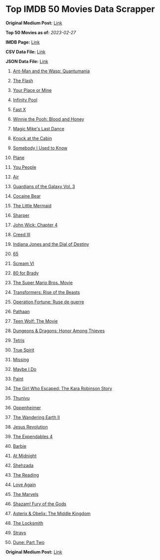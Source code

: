# Top IMDB 50 Movies Data Scrapper

**Original Medium Post:** [Link](https://medium.com/@nishantsahoo/which-movie-should-i-watch-5c83a3c0f5b1) 

**Top 50 Movies as of:** _2023-02-27_

**IMDB Page:** [Link](http://www.imdb.com/search/title?release_date=2023,2023&title_type=feature)

**CSV Data File:** [Link](/Data/data.csv)

**JSON Data File:** [Link](/Data/data.json)

1. [Ant-Man and the Wasp: Quantumania](https://www.imdb.com/title/tt10954600/?ref_=adv_li_tt)

2. [The Flash](https://www.imdb.com/title/tt0439572/?ref_=adv_li_tt)

3. [Your Place or Mine](https://www.imdb.com/title/tt12823454/?ref_=adv_li_tt)

4. [Infinity Pool](https://www.imdb.com/title/tt10365998/?ref_=adv_li_tt)

5. [Fast X](https://www.imdb.com/title/tt5433140/?ref_=adv_li_tt)

6. [Winnie the Pooh: Blood and Honey](https://www.imdb.com/title/tt19623240/?ref_=adv_li_tt)

7. [Magic Mike's Last Dance](https://www.imdb.com/title/tt16280138/?ref_=adv_li_tt)

8. [Knock at the Cabin](https://www.imdb.com/title/tt15679400/?ref_=adv_li_tt)

9. [Somebody I Used to Know](https://www.imdb.com/title/tt15333984/?ref_=adv_li_tt)

10. [Plane](https://www.imdb.com/title/tt5884796/?ref_=adv_li_tt)

11. [You People](https://www.imdb.com/title/tt14826022/?ref_=adv_li_tt)

12. [Air](https://www.imdb.com/title/tt16419074/?ref_=adv_li_tt)

13. [Guardians of the Galaxy Vol. 3](https://www.imdb.com/title/tt6791350/?ref_=adv_li_tt)

14. [Cocaine Bear](https://www.imdb.com/title/tt14209916/?ref_=adv_li_tt)

15. [The Little Mermaid](https://www.imdb.com/title/tt5971474/?ref_=adv_li_tt)

16. [Sharper](https://www.imdb.com/title/tt12573454/?ref_=adv_li_tt)

17. [John Wick: Chapter 4](https://www.imdb.com/title/tt10366206/?ref_=adv_li_tt)

18. [Creed III](https://www.imdb.com/title/tt11145118/?ref_=adv_li_tt)

19. [Indiana Jones and the Dial of Destiny](https://www.imdb.com/title/tt1462764/?ref_=adv_li_tt)

20. [65](https://www.imdb.com/title/tt12261776/?ref_=adv_li_tt)

21. [Scream VI](https://www.imdb.com/title/tt17663992/?ref_=adv_li_tt)

22. [80 for Brady](https://www.imdb.com/title/tt18079362/?ref_=adv_li_tt)

23. [The Super Mario Bros. Movie](https://www.imdb.com/title/tt6718170/?ref_=adv_li_tt)

24. [Transformers: Rise of the Beasts](https://www.imdb.com/title/tt5090568/?ref_=adv_li_tt)

25. [Operation Fortune: Ruse de guerre](https://www.imdb.com/title/tt7985704/?ref_=adv_li_tt)

26. [Pathaan](https://www.imdb.com/title/tt12844910/?ref_=adv_li_tt)

27. [Teen Wolf: The Movie](https://www.imdb.com/title/tt15486810/?ref_=adv_li_tt)

28. [Dungeons & Dragons: Honor Among Thieves](https://www.imdb.com/title/tt2906216/?ref_=adv_li_tt)

29. [Tetris](https://www.imdb.com/title/tt12758060/?ref_=adv_li_tt)

30. [True Spirit](https://www.imdb.com/title/tt2353868/?ref_=adv_li_tt)

31. [Missing](https://www.imdb.com/title/tt10855768/?ref_=adv_li_tt)

32. [Maybe I Do](https://www.imdb.com/title/tt20879602/?ref_=adv_li_tt)

33. [Paint](https://www.imdb.com/title/tt14472156/?ref_=adv_li_tt)

34. [The Girl Who Escaped: The Kara Robinson Story](https://www.imdb.com/title/tt25602750/?ref_=adv_li_tt)

35. [Thunivu](https://www.imdb.com/title/tt15163652/?ref_=adv_li_tt)

36. [Oppenheimer](https://www.imdb.com/title/tt15398776/?ref_=adv_li_tt)

37. [The Wandering Earth II](https://www.imdb.com/title/tt13539646/?ref_=adv_li_tt)

38. [Jesus Revolution](https://www.imdb.com/title/tt10098448/?ref_=adv_li_tt)

39. [The Expendables 4](https://www.imdb.com/title/tt3291150/?ref_=adv_li_tt)

40. [Barbie](https://www.imdb.com/title/tt1517268/?ref_=adv_li_tt)

41. [At Midnight](https://www.imdb.com/title/tt14874302/?ref_=adv_li_tt)

42. [Shehzada](https://www.imdb.com/title/tt13130948/?ref_=adv_li_tt)

43. [The Reading](https://www.imdb.com/title/tt13358022/?ref_=adv_li_tt)

44. [Love Again](https://www.imdb.com/title/tt10276482/?ref_=adv_li_tt)

45. [The Marvels](https://www.imdb.com/title/tt10676048/?ref_=adv_li_tt)

46. [Shazam! Fury of the Gods](https://www.imdb.com/title/tt10151854/?ref_=adv_li_tt)

47. [Asterix & Obelix: The Middle Kingdom](https://www.imdb.com/title/tt11210390/?ref_=adv_li_tt)

48. [The Locksmith](https://www.imdb.com/title/tt15829724/?ref_=adv_li_tt)

49. [Strays](https://www.imdb.com/title/tt15153532/?ref_=adv_li_tt)

50. [Dune: Part Two](https://www.imdb.com/title/tt15239678/?ref_=adv_li_tt)

**Original Medium Post:** [Link](https://medium.com/@nishantsahoo/which-movie-should-i-watch-5c83a3c0f5b1) 

